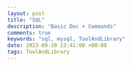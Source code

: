 ```yaml
---
layout: post
title: "SQL"
description: "Basic Doc + Commands"
comments: true
keywords: "sql, mysql, ToolAndLibrary"
date: 2023-09-20 23:41:00 +00:00
tags: ToolAndLibrary 
---
```

